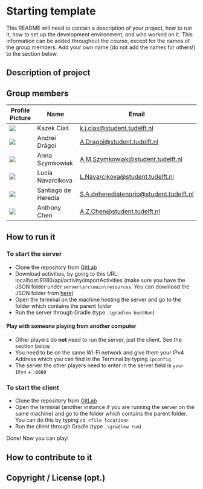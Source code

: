 # Starting template

This README will need to contain a description of your project, how to run it, how to set up the development
environment, and who worked on it. This information can be added throughout the course, except for the names of the
group members. Add your own name (do not add the names for others!) to the section below.

## Description of project

## Group members

| Profile Picture | Name | Email |
|---|---|---|
| ![](https://gitlab.ewi.tudelft.nl/uploads/-/system/user/avatar/4876/avatar.png?width=40) | Kazek Ciaś | k.j.cias@student.tudelft.nl |
| ![](https://secure.gravatar.com/avatar/c87a70993d312931e28fff85d53a9adf?s=40&d=identicon) | Andrei Drăgoi | A.Dragoi@student.tudelft.nl |
| ![](https://secure.gravatar.com/avatar/46f2a53214a98ce4cdda06c55c2cf62b?s=40&d=identicon) | Anna Szymkowiak | A.M.Szymkowiak@student.tudelft.nl |
| ![](https://secure.gravatar.com/avatar/553291783a5c3c984536f965c0a15b9f?s=40&d=identicon) | Lucia Navarcikova | L.Navarcikova@student.tudelft.nl |
| ![](https://secure.gravatar.com/avatar/c7c2380d93047b2eef861080b7af7ec4?s=40&d=identicon) | Santiago de Heredia | S.A.deherediatenorio@student.tudelft.nl |
| ![](https://secure.gravatar.com/avatar/de2c8cce3c9d5f9e0ca0593bc3eb93b7?s=40&d=identicon) | Anthony Chen | A.Z.Chen@student.tudelft.nl |

## How to run it

### To start the server

- Clone the repository
  from [GitLab](https://gitlab.ewi.tudelft.nl/cse1105/2021-2022/team-repositories/oopp-group-13/repository-template)
- Download activities, by going to this URL: localhost:8080/api/activity/importActivities (make sure you have the JSON
  folder under `server\src\main\resources`. You can download the JSON folder
  from [here](https://gitlab.ewi.tudelft.nl/cse1105/2021-2022/activity-bank))
- Open the terminal on the machine hosting the server and go to the folder which contains the parent folder
- Run the server through Gradle (type `.\gradlew bootRun`)

#### Play with someone playing from another computer

- Other players do **not** need to run the server, just the client. See the section below
- You need to be on the same Wi-Fi network and give them your IPv4 Address which you can find in the Terminal by
  typing `ipconfig`
- The server the other players need to enter in the server field is `your IPv4` + `:8080`

### To start the client

- Clone the repository
  from [GitLab](https://gitlab.ewi.tudelft.nl/cse1105/2021-2022/team-repositories/oopp-group-13/repository-template)
- Open the terminal (another instance if you are running the server on the same machine) and go to the folder which
  contains the parent folder. You can do this by typing `cd <file location>`
- Run the client through Gradle (type `.\gradlew run`)

Done! Now you can play!

## How to contribute to it

## Copyright / License (opt.)
